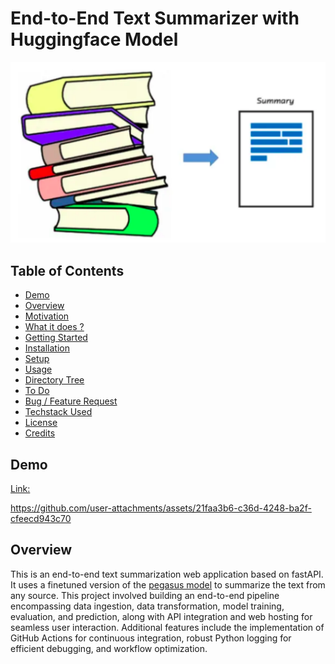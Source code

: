 # End-to-End Text Summarizer with Huggingface Model
![](text_summarizer.png)

## Table of Contents
  * [Demo](#demo)
  * [Overview](#overview)
  * [Motivation](#motivation)
  * [What it does ?](#what_it_does?)
  * [Getting Started](#Getting_started)
  * [Installation](##installation)
  * [Setup](##setup)
  * [Usage](#usage)
  * [Directory Tree](#directory-tree)
  * [To Do](#to-do)
  * [Bug / Feature Request](#bug---feature-request)
  * [Techstack Used](#techstack-used)
  * [License](#license)
  * [Credits](#credits)

## Demo
[Link:](Project_Demo_Showcase.mp4)

https://github.com/user-attachments/assets/21faa3b6-c36d-4248-ba2f-cfeecd943c70


## Overview
This is an end-to-end text summarization web application based on fastAPI. It uses a finetuned version of the [pegasus model](https://huggingface.co/google/pegasus-cnn_dailymail) to summarize the text from any source. This project involved building an end-to-end pipeline encompassing data ingestion, data transformation, model training, evaluation, and prediction, along with API integration and web hosting for seamless user interaction. Additional features include the implementation of GitHub Actions for continuous integration, robust Python logging for efficient debugging, and workflow optimization.


